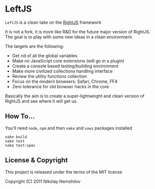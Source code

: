 # LeftJS

`LeftJS` is a clean take on the [RightJS](http://rightjs.org) framework

It is not a fork, it is more like R&D for the future major version of
RightJS. The goal is to play with some new ideas in a clean environment.

The targets are the following:

 * Get rid of all the global variables
 * Make no JavaScript core extensions (will go in a plugin)
 * Create a console based testing/building environment
 * Make more civilized collections handling interface
 * Review the utility functions collection
 * Focus on the modern browsers: Safari, Chrome, FF4
 * Zero tolerance for old browser hacks in the core

Basically the aim is to create a super-lightweight and clean version of
RightJS and see where it will get us.


## How To...

You'll need `node`, `npm` and then `nake` and `vows` packages installed

    nake build
    nake test
    nake test:spec



## License & Copyright

This project is released under the terms of the MIT license

Copyright (C) 2011 Nikolay Nemshilov
